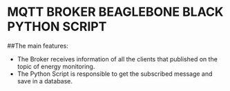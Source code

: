 # MQTT BROKER BEAGLEBONE BLACK PYTHON SCRIPT

##The main features:

- The Broker receives information of all the clients that published on the topic of energy monitoring.
- The Python Script is responsible to get the subscribed message and save in a database.
